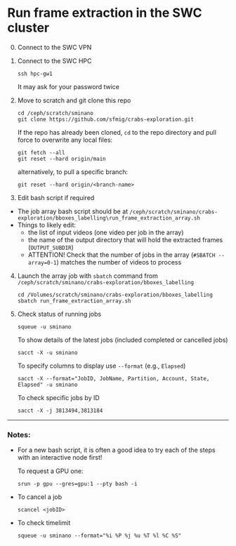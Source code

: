 # Run frame extraction in the SWC cluster

0. Connect to the SWC VPN

1. Connect to the SWC HPC

   ```
   ssh hpc-gw1
   ```

   It may ask for your password twice

2. Move to scratch and git clone this repo

   ```
   cd /ceph/scratch/sminano
   git clone https://github.com/sfmig/crabs-exploration.git
   ```

   If the repo has already been cloned, `cd` to the repo directory and pull force to overwrite any local files:

   ```
   git fetch --all
   git reset --hard origin/main
   ```

   alternatively, to pull a specific branch:

   ```
   git reset --hard origin/<branch-name>
   ```

3. Edit bash script if required

- The job array bash script should be at `/ceph/scratch/sminano/crabs-exploration/bboxes_labelling\run_frame_extraction_array.sh`
- Things to likely edit:
  - the list of input videos (one video per job in the array)
  - the name of the output directory that will hold the extracted frames (`OUTPUT_SUBDIR`)
  - ATTENTION!
    Check that the number of jobs in the array (`#SBATCH --array=0-1`) matches the number of videos to process

4. Launch the array job with `sbatch` command from `/ceph/scratch/sminano/crabs-exploration/bboxes_labelling`

   ```
   cd /Volumes/scratch/sminano/crabs-exploration/bboxes_labelling
   sbatch run_frame_extraction_array.sh
   ```

5. Check status of running jobs

   ```
   squeue -u sminano
   ```

   To show details of the latest jobs (included completed or cancelled jobs)

   ```
   sacct -X -u sminano
   ```

   To specify columns to display use `--format` (e.g., `Elapsed`)

   ```
   sacct -X --format="JobID, JobName, Partition, Account, State, Elapsed" -u sminano
   ```

   To check specific jobs by ID

   ```
   sacct -X -j 3813494,3813184
   ```

---

### Notes:

- For a new bash script, it is often a good idea to try each of the steps with an interactive node first!

  To request a GPU one:

  ```
  srun -p gpu --gres=gpu:1 --pty bash -i
  ```

- To cancel a job
  ```
  scancel <jobID>
  ```
- To check timelimit
  ```
  squeue -u sminano --format="%i %P %j %u %T %l %C %S"
  ```
